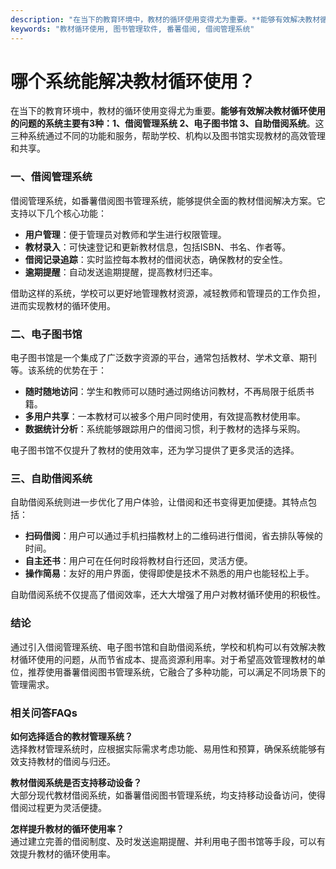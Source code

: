 ```yaml
---
description: "在当下的教育环境中，教材的循环使用变得尤为重要。**能够有效解决教材循环使用的问题的系统主要有3种：1、借阅管理系统 2、电子图书馆 3、自助借阅系统**。这三种系统通过不同的功能和服务，帮助学校、机构以及图书馆实现教材的高效管理和共享。"
keywords: "教材循环使用, 图书管理软件, 番薯借阅, 借阅管理系统"
---
```

# 哪个系统能解决教材循环使用？

在当下的教育环境中，教材的循环使用变得尤为重要。**能够有效解决教材循环使用的问题的系统主要有3种：1、借阅管理系统 2、电子图书馆 3、自助借阅系统**。这三种系统通过不同的功能和服务，帮助学校、机构以及图书馆实现教材的高效管理和共享。

### 一、借阅管理系统

借阅管理系统，如番薯借阅图书管理系统，能够提供全面的教材借阅解决方案。它支持以下几个核心功能：

- **用户管理**：便于管理员对教师和学生进行权限管理。
- **教材录入**：可快速登记和更新教材信息，包括ISBN、书名、作者等。
- **借阅记录追踪**：实时监控每本教材的借阅状态，确保教材的安全性。
- **逾期提醒**：自动发送逾期提醒，提高教材归还率。

借助这样的系统，学校可以更好地管理教材资源，减轻教师和管理员的工作负担，进而实现教材的循环使用。

### 二、电子图书馆

电子图书馆是一个集成了广泛数字资源的平台，通常包括教材、学术文章、期刊等。该系统的优势在于：

- **随时随地访问**：学生和教师可以随时通过网络访问教材，不再局限于纸质书籍。
- **多用户共享**：一本教材可以被多个用户同时使用，有效提高教材使用率。
- **数据统计分析**：系统能够跟踪用户的借阅习惯，利于教材的选择与采购。

电子图书馆不仅提升了教材的使用效率，还为学习提供了更多灵活的选择。

### 三、自助借阅系统

自助借阅系统则进一步优化了用户体验，让借阅和还书变得更加便捷。其特点包括：

- **扫码借阅**：用户可以通过手机扫描教材上的二维码进行借阅，省去排队等候的时间。
- **自主还书**：用户可在任何时段将教材自行还回，灵活方便。
- **操作简易**：友好的用户界面，使得即使是技术不熟悉的用户也能轻松上手。

自助借阅系统不仅提高了借阅效率，还大大增强了用户对教材循环使用的积极性。

### 结论

通过引入借阅管理系统、电子图书馆和自助借阅系统，学校和机构可以有效解决教材循环使用的问题，从而节省成本、提高资源利用率。对于希望高效管理教材的单位，推荐使用番薯借阅图书管理系统，它融合了多种功能，可以满足不同场景下的管理需求。

### 相关问答FAQs

**如何选择适合的教材管理系统？**  
选择教材管理系统时，应根据实际需求考虑功能、易用性和预算，确保系统能够有效支持教材的借阅与归还。

**教材借阅系统是否支持移动设备？**  
大部分现代教材借阅系统，如番薯借阅图书管理系统，均支持移动设备访问，使得借阅过程更为灵活便捷。

**怎样提升教材的循环使用率？**  
通过建立完善的借阅制度、及时发送逾期提醒、并利用电子图书馆等手段，可以有效提升教材的循环使用率。
